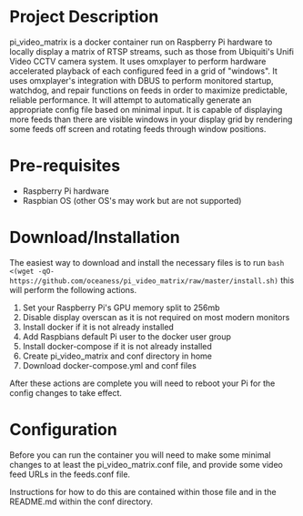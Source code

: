 # Project Description
pi_video_matrix is a docker container run on Raspberry Pi hardware to locally display a matrix of RTSP streams, such as those from Ubiquiti's Unifi Video CCTV camera system. It uses omxplayer to perform hardware accelerated playback of each configured feed in a grid of "windows". It uses omxplayer's integration with DBUS to perform monitored startup, watchdog, and repair functions on feeds in order to maximize predictable, reliable performance. It will attempt to automatically generate an appropriate config file based on minimal input. It is capable of displaying more feeds than there are visible windows in your display grid by rendering some feeds off screen and rotating feeds through window positions.

# Pre-requisites
* Raspberry Pi hardware
* Raspbian OS (other OS's may work but are not supported)

# Download/Installation
The easiest way to download and install the necessary files is to run `bash <(wget -qO- https://github.com/oceaness/pi_video_matrix/raw/master/install.sh)` this will perform the following actions.

1. Set your Raspberry Pi's GPU memory split to 256mb
2. Disable display overscan as it is not required on most modern monitors
3. Install docker if it is not already installed
4. Add Raspbians default Pi user to the docker user group
5. Install docker-compose if it is not already installed
6. Create pi_video_matrix and conf directory in home
7. Download docker-compose.yml and conf files

After these actions are complete you will need to reboot your Pi for the config changes to take effect.

# Configuration
Before you can run the container you will need to make some minimal changes to at least the pi_video_matrix.conf file, and provide some video feed URLs in the feeds.conf file.

Instructions for how to do this are contained within those file and in the README.md within the conf directory.